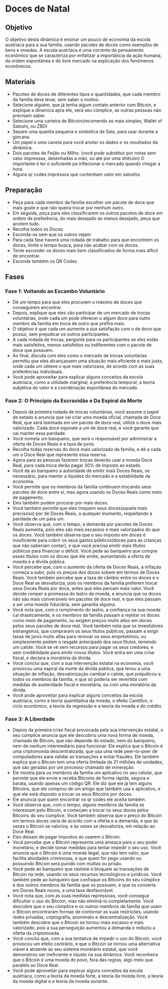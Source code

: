 # Doces de Natal
## Objetivo

O objetivo desta dinâmica é ensinar um pouco de economia da escola austríaca para a sua família, usando pacotes de doces como exemplos de bens e moedas. A escola austríaca é uma corrente de pensamento econômico que se caracteriza por enfatizar a importância da ação humana, da ordem espontânea e do livre mercado na explicação dos fenômenos econômicos.

## Materiais

- Pacotes de doces de diferentes tipos e quantidades, que cada membro da família deve levar, sem saber o motivo.
- Selecione alguém, que já tenha algum contato anterior com Bitcoin, e explique a dinamica apra ele, será seu cúmplice, as outras pessoas não precisam saber.
- Selecione uma carteira de Bitcoin(recomendo as mais simples, Wallet of Satoshi, ou ZBD)
- Separe uma quantia pequena e simbólica de Sats, para usar durante a gincana.
- Um papel e uma caneta para você anotar os dados e os resultados da dinâmica.
- Dois pacotes de Feijão ou Milho. (você pode substituir por notas sem valor impressas, desenhadas a mão, ou até por uma shitcoin) O importante é ter o suficiente pa inflacionar o mercado quando chegar a hora.
- Alguns qr codes impressos que contenham valor em satoshis
## Preparação
- Peça para cada membro da família escolher um pacote de doce que mais goste e que não queira trocar por nenhum outro.
- Em seguida, peça para eles classificarem os outros pacotes de doce em ordem de preferência, do mais desejado ao menos desejado, peça que anotem tudo.
- Recolha todos os Doces
- Esconda-os sem que os outros vejam
- Para cada fase haverá uma rodada de trabalho para que encontrem os doces, limite o tempo busca, para não acabar com os doces.
- Tente esconder os doces mais bem classificados de forma mais dificil de encontrar.
- Esconda também os QR Codes
## Fases

### Fase 1: Voltando ao Escambo Voluntário

- Dê um tempo para que eles procurem o máximo de doces que conseguirem encontrar.
- Depois, explique que eles vão participar de um mercado de trocas voluntárias, onde cada um pode oferecer o algum doce para outro membro da família em troca de outro que prefira mais.
- O objetivo é que cada um aumente a sua satisfação com o de doce que possui, sem prejudicar os outros participantes.
- A cada rodada de trocas, pergunte para os participantes se eles estão mais satisfeitos, menos satisfeitos ou indiferentes com o pacote de doce que possuem.
- Ao final, discuta com eles como o mercado de trocas voluntárias permitiu que eles alcançassem uma situação mais eficiente e mais justa, onde cada um obteve o que mais valorizava, de acordo com as suas preferências individuais.
- Você pode aproveitar para explicar alguns conceitos da escola austríaca, como a utilidade marginal, a preferência temporal, a teoria subjetiva do valor e a coordenação espontânea do mercado.

### Fase 2: O Principio da Escravidão e Da Espiral da Morte

- Depois da primeira rodada de trocas voluntárias, você assume o papel de estado e anuncia que vai criar uma moeda oficial, chamada de Doce Real, que será lastreada em um pacote de doce real, utilize o doce mais valorizado. Cada doce equivale a um de doce real, e você garante que vai manter essa paridade.
- Você nomeia um banqueiro, que será o responsável por administrar a oferta de Doces Reais e a taxa de juros.
- Recolha todas reservas do doce mais valorizado da familia, e dê a cada um o Doce Real que represente essa reserva.
- Agora para as pessoas fazerem trocas deverão usar a moeda Doce Real, para cada troca derão pagar 30% de imposto ao estado. 
- Você dá ao banqueiro a autoridade de emitir mais Doces Reais, se necessário, para manter a liquidez do mercado e a estabilidade da economia.
- Você permite que os membros da família continuem trocando seus pacotes de doce entre si, mas agora usando os Doces Reais como meio de pagamento.
- Eles também podem procurar por mais doces.
- Você também permite que eles troquem seus doces(aquele mais precisoso) por de Doces Reais, a qualquer momento, respeitando a paridade de um para um.
- Você observa que, com o tempo, a demanda por pacotes de Doces Reais aumenta, pois eles são mais escassos e mais valorizados do que os doces. Você também observa que o seu imposto em doces é insuficiente para cobrir os seus gastos públicos(doces para as crianças que não saberiam contar), e que você precisa emitir mais títulos públicos para financiar o déficit. Você pede ao banqueiro que compre esses títulos com os doces que ele emite, aumentando a oferta de moeda e a dívida pública.
- Você percebe que, com o aumento da oferta de Doces Reais, a inflação começa a subir, pois os preços dos doces sobem em termos de Doces Reais. Você também percebe que a taxa de câmbio entre os doces e o Doce Real se desvaloriza, pois os membros da família preferem trocar seus Doces Reais por doce, antes que eles percam mais valor. Você decide romper a promessa do lastro da moeda, e anuncia que os doces não são mais conversíveis em pacotes de doce real, e que eles passam a ser uma moeda fiduciária, sem garantia alguma.
- Você nota que, com o rompimento do lastro, a confiança na sua moeda cai drasticamente, e os membros da família passam a rejeitar os doces como meio de pagamento, ou exigem preços muito altos em doces pelos seus pacotes de doce real. Você também nota que os investidores estrangeiros, que compraram os seus títulos públicos, passam a exigir taxas de juros muito altas para renovar os seus empréstimos, ou simplesmente pedem o resgate antecipado dos seus títulos, temendo um calote. Você se vê sem recursos para pagar os seus credores, e sem credibilidade para emitir novos títulos. Você entra em uma crise fiscal, e declara a moratória da dívida.
- Você conclui que, com a sua intervenção estatal na economia, você provocou uma espiral da morte da dívida pública, que levou a uma situação de inflação, desvalorização cambial e calote, que prejudicou a todos os membros da família, e que só poderia ser revertida com medidas de austeridade fiscal e monetária, ou com uma moratória da dívida.
- Você pode aproveitar para explicar alguns conceitos da escola austríaca, como a teoria quantitativa da moeda, o efeito Cantillon, o ciclo econômico, a teoria da regressão e a teoria da moeda e do crédito.

### Fase 3: A Liberdade

- Depois da primeira crise fiscal provocada pela sua intervenção estatal, o seu cúmplice anuncia que ele descobriu uma nova forma de moeda, chamada de Bitcoin, que não depende do estado, nem do banqueiro, nem de nenhum intermediário para funcionar. Ele explica que o Bitcoin é uma criptomoeda descentralizada, que usa uma rede peer-to-peer de computadores para validar as transações e evitar fraudes. Ele também explica que o Bitcoin tem uma oferta limitada de 21 milhões de unidades, que são geradas por um processo chamado de mineração.
- Ele mostra para os membros da família um aplicativo no seu celular, que permite que ele envie e receba Bitcoins de forma rápida, segura e barata, usando apenas um código QR. Ele diz que ele já tem alguns Bitcoins, que ele comprou de um amigo que também usa o aplicativo, e que ele está disposto a trocar os seus Bitcoins por doces.
- Ele anuncia que quem encontrar os qr codes ele aceita também.
- Você observa que, com o tempo, alguns membros da família se interessam pelo Bitcoin, e começam a trocar os seus doces pelos Bitcoins do seu cúmplice. Você também observa que o preço do Bitcoin em termos doces varia de acordo com a oferta e a demanda, e que às vezes o Bitcoin se valoriza, e às vezes se desvaloriza, em relação ao Doce Real.
- Eles deixam de pagar impostos ao usarem o Bitcoin.
- Você percebe que o Bitcoin representa uma ameaça para o seu poder monetário, e decide tomar medidas para tentar impedir o seu uso. Você anuncia que o Bitcoin é uma moeda ilegal, que não tem valor, que facilita atividades criminosas, e que quem for pego usando ou possuindo Bitcoin será punido com multas ou prisão.
- Você pede ao banqueiro que rastreie e bloqueie as transações de Bitcoin na rede, usando os seus recursos tecnológicos e jurídicos. Você também pede ao banqueiro que confisque os Bitcoins do seu cúmplice e dos outros membros da família que os possuem, e que os converta em Doces Reais novos, a uma taxa desfavorável.
- Você nota que, com as suas medidas repressivas, você consegue dificultar o uso do Bitcoin, mas não eliminá-lo completamente. Você descobre que o seu cúmplice e os outros membros da família que usam o Bitcoin encontraram formas de contornar as suas restrições, usando redes privadas, criptografia, anonimato e descentralização. Você também descobre que o Bitcoin se tornou mais escasso e mais valorizado, pois a sua perseguição aumentou a demanda e reduziu a oferta da criptomoeda.
- Você conclui que, com a sua tentativa de impedir o uso do Bitcoin, você provocou um efeito contrário, e que o Bitcoin se tornou uma alternativa viável e atraente ao seu sistema monetário estatal, que você demonstrou ser ineficiente e injusto na sua dinâmica. Você reconhece que o Bitcoin é uma moeda do povo, fora das regras, algo meio que paralelo ao Doce Real.
- Você pode aproveitar para explicar alguns conceitos da escola austríaca, como a teoria da moeda forte, a teoria da moeda livre, a teoria da moeda digital e a teoria da moeda sonante.

